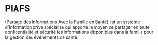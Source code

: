 # PIAFS

(Partage des Informations Avec la Famille en Santé) est un système d'information privé spécialisé qui apporte le moyen de partager en toute confidentialité et sécurité les informations disponibles dans la famille pour la gestion des événements de santé.
